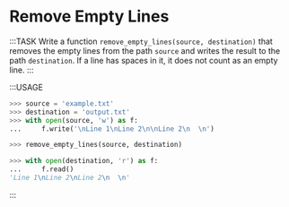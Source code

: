 # Remove Empty Lines

:::TASK
Write a function `remove_empty_lines(source, destination)` that removes the empty lines from the path `source` and writes the result to the path `destination`.
If a line has spaces in it, it does not count as an empty line.
:::

:::USAGE

```python
>>> source = 'example.txt'
>>> destination = 'output.txt'
>>> with open(source, 'w') as f:
...     f.write('\nLine 1\nLine 2\n\nLine 2\n  \n')

>>> remove_empty_lines(source, destination)

>>> with open(destination, 'r') as f:
...     f.read()
'Line 1\nLine 2\nLine 2\n  \n'
```

:::

